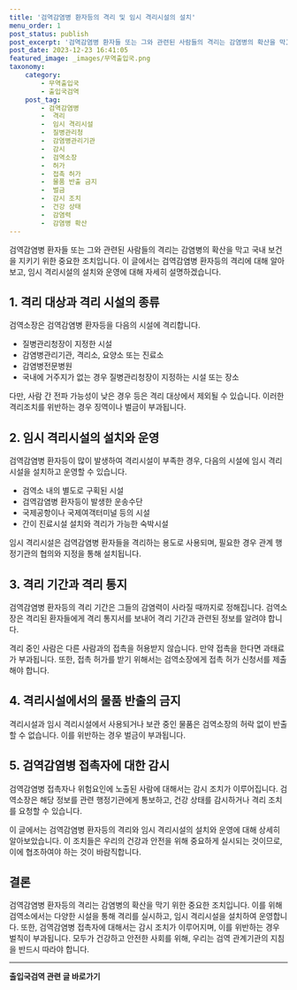 ```yaml
---
title: '검역감염병 환자등의 격리 및 임시 격리시설의 설치'
menu_order: 1
post_status: publish
post_excerpt: '검역감염병 환자들 또는 그와 관련된 사람들의 격리는 감염병의 확산을 막고 국내 보건을 지키기 위한 중요한 조치입니다. 이 글에서는 검역감염병 환자등의 격리에 대해 알아보고, 임시 격리시설의 설치와 운영에 대해 자세히 설명하겠습니다.'
post_date: 2023-12-23 16:41:05
featured_image: _images/무역출입국.png
taxonomy:
    category:
        - 무역출입국
        - 출입국검역
    post_tag:
        - 검역감염병
        -  격리
        -  임시 격리시설
        -  질병관리청
        -  감염병관리기관
        -  감시
        -  검역소장
        -  허가
        -  접촉 허가
        -  물품 반출 금지
        -  벌금
        -  감시 조치
        -  건강 상태
        -  감염력
        -  감염병 확산
---
```



검역감염병 환자들 또는 그와 관련된 사람들의 격리는 감염병의 확산을 막고 국내 보건을 지키기 위한 중요한 조치입니다. 이 글에서는 검역감염병 환자등의 격리에 대해 알아보고, 임시 격리시설의 설치와 운영에 대해 자세히 설명하겠습니다.

## 1. 격리 대상과 격리 시설의 종류
검역소장은 검역감염병 환자등을 다음의 시설에 격리합니다.
- 질병관리청장이 지정한 시설
- 감염병관리기관, 격리소, 요양소 또는 진료소
- 감염병전문병원
- 국내에 거주지가 없는 경우 질병관리청장이 지정하는 시설 또는 장소

다만, 사람 간 전파 가능성이 낮은 경우 등은 격리 대상에서 제외될 수 있습니다. 이러한 격리조치를 위반하는 경우 징역이나 벌금이 부과됩니다.

## 2. 임시 격리시설의 설치와 운영
검역감염병 환자등이 많이 발생하여 격리시설이 부족한 경우, 다음의 시설에 임시 격리시설을 설치하고 운영할 수 있습니다.
- 검역소 내의 별도로 구획된 시설
- 검역감염병 환자등이 발생한 운송수단
- 국제공항이나 국제여객터미널 등의 시설
- 간이 진료시설 설치와 격리가 가능한 숙박시설

임시 격리시설은 검역감염병 환자들을 격리하는 용도로 사용되며, 필요한 경우 관계 행정기관의 협의와 지정을 통해 설치됩니다.

## 3. 격리 기간과 격리 통지
검역감염병 환자등의 격리 기간은 그들의 감염력이 사라질 때까지로 정해집니다. 검역소장은 격리된 환자들에게 격리 통지서를 보내어 격리 기간과 관련된 정보를 알려야 합니다.

격리 중인 사람은 다른 사람과의 접촉을 허용받지 않습니다. 만약 접촉을 한다면 과태료가 부과됩니다. 또한, 접촉 허가를 받기 위해서는 검역소장에게 접촉 허가 신청서를 제출해야 합니다.

## 4. 격리시설에서의 물품 반출의 금지
격리시설과 임시 격리시설에서 사용되거나 보관 중인 물품은 검역소장의 허락 없이 반출할 수 없습니다. 이를 위반하는 경우 벌금이 부과됩니다.

## 5. 검역감염병 접촉자에 대한 감시
검역감염병 접촉자나 위험요인에 노출된 사람에 대해서는 감시 조치가 이루어집니다. 검역소장은 해당 정보를 관련 행정기관에게 통보하고, 건강 상태를 감시하거나 격리 조치를 요청할 수 있습니다.

이 글에서는 검역감염병 환자등의 격리와 임시 격리시설의 설치와 운영에 대해 상세히 알아보았습니다. 이 조치들은 우리의 건강과 안전을 위해 중요하게 실시되는 것이므로, 이에 협조하여야 하는 것이 바람직합니다.

## 결론
검역감염병 환자등의 격리는 감염병의 확산을 막기 위한 중요한 조치입니다. 이를 위해 검역소에서는 다양한 시설을 통해 격리를 실시하고, 임시 격리시설을 설치하여 운영합니다. 또한, 검역감염병 접촉자에 대해서는 감시 조치가 이루어지며, 이를 위반하는 경우 벌칙이 부과됩니다. 모두가 건강하고 안전한 사회를 위해, 우리는 검역 관계기관의 지침을 반드시 따라야 합니다.
<!-- wp:separator -->
<hr class="wp-block-separator has-alpha-channel-opacity"/>
<!-- /wp:separator -->

<!-- wp:group {"backgroundColor":"base","layout":{"type":"constrained"}} -->
<div class="wp-block-group has-base-background-color has-background"><!-- wp:paragraph {"align":"center","fontSize":"medium"} -->
<p class="has-text-align-center has-large-font-size"><strong>출입국검역 관련 글 바로가기</strong></p>
<!-- /wp:paragraph -->


<!-- wp:latest-posts
{"categories":[{"id":14934,"count":19,"description":"","link":"https://uknowlaw.com/category/%ec%b6%9c%ec%9e%85%ea%b5%ad%ea%b2%80%ec%97%ad/","name":"출입국검역","slug":"출입국검역","taxonomy":"category","parent":0,"meta":[],"_links":{"self":[{"href":"https://uknowlaw.com/wp-json/wp/v2/categories/14934"}],"collection":[{"href":"https://uknowlaw.com/wp-json/wp/v2/categories"}],"about":[{"href":"https://uknowlaw.com/wp-json/wp/v2/taxonomies/category"}],"wp:post_type":[{"href":"https://uknowlaw.com/wp-json/wp/v2/posts?categories=14934"}],"curies":[{"name":"wp","href":"https://api.w.org/{rel}","templated":true}]}}],"postsToShow":100,"excerptLength":28,"postLayout":"grid","columns":2,"featuredImageAlign":"left","featuredImageSizeSlug":"large","fontSize":"small"} /--></div>
<!-- /wp:group -->